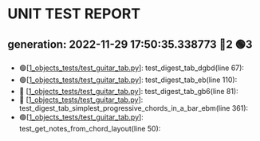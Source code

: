 
UNIT TEST REPORT
================
        
 generation: 2022-11-29 17:50:35.338773
:red_circle:2
:green_circle:3
-------

* :green_circle:[[1_objects_tests/test_guitar_tab.py](test/1_objects_tests/test_guitar_tab.py#L67)]: test_digest_tab_dgbd(line 67): 
* :green_circle:[[1_objects_tests/test_guitar_tab.py](test/1_objects_tests/test_guitar_tab.py#L110)]: test_digest_tab_eb(line 110): 
* :red_circle: [[1_objects_tests/test_guitar_tab.py](test/1_objects_tests/test_guitar_tab.py#L81)]: test_digest_tab_gb6(line 81): 
* :red_circle: [[1_objects_tests/test_guitar_tab.py](test/1_objects_tests/test_guitar_tab.py#L361)]: test_digest_tab_simplest_progressive_chords_in_a_bar_ebm(line 361): 
* :green_circle:[[1_objects_tests/test_guitar_tab.py](test/1_objects_tests/test_guitar_tab.py#L50)]: test_get_notes_from_chord_layout(line 50): 